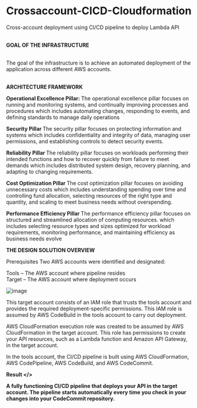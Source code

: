 # Crossaccount-CICD-Cloudformation
Cross-account deployment using CI/CD pipeline to deploy Lambda API

<br> <b> GOAL OF THE INFRASTRUCTURE </b>

<br> The goal of the infrastructure is to achieve an automated deployment of the application across different AWS accounts.

<br> <b> ARCHITECTURE FRAMEWORK </b>

<B> Operational Excellence Pillar: </B>
The operational excellence pillar focuses on running and monitoring systems, and continually improving processes and procedures which includes automating changes, responding to events, and defining standards to manage daily operations

<b> Security Pillar </b>
The security pillar focuses on protecting information and systems which includes confidentiality and integrity of data, managing user permissions, and establishing controls to detect security events.

<b> Reliability Pillar </b>
The reliability pillar focuses on workloads performing their intended functions and how to recover quickly from failure to meet demands which includes distributed system design, recovery planning, and adapting to changing requirements.

<b> Cost Optimization Pillar </b>
The cost optimization pillar focuses on avoiding unnecessary costs which includes understanding spending over time and controlling fund allocation, selecting resources of the right type and quantity, and scaling to meet business needs without overspending.

<b> Performance Efficiency Pillar </b>
The performance efficiency pillar focuses on structured and streamlined allocation of computing resources. which includes selecting resource types and sizes optimized for workload requirements, monitoring performance, and maintaining efficiency as business needs evolve

<b> THE DESIGN SOLUTION OVERVIEW </b>

Prerequisites
Two AWS accounts were identified and designated:

Tools – The AWS account where pipeline resides </br>
Target – The AWS account where deployment occurs

![image](https://user-images.githubusercontent.com/88491497/163722581-b62742e7-e508-43ef-b250-0090f9b0be78.png)

This target account consists of an IAM role that trusts the tools account and provides the required deployment-specific permissions. This IAM role is assumed by AWS CodeBuild in the tools account to carry out deployment. 

AWS CloudFormation execution role was created to be assumed by AWS CloudFormation in the target account. This role has permissions to create your API resources, such as a Lambda function and Amazon API Gateway, in the target account.

In the tools account, the CI/CD pipeline is built using AWS CloudFormation, AWS CodePipeline, AWS CodeBuild, and AWS CodeCommit. 

<b> Result </>
  
A fully functioning CI/CD pipeline that deploys your API in the target account. The pipeline starts automatically every time you check in your changes into your CodeCommit repository.

